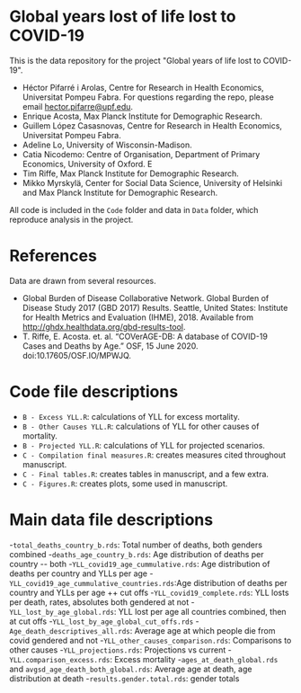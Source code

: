 # Global years lost of life lost to COVID-19

This is the data repository for the project "Global years of life lost to COVID-19".

- Héctor Pifarré i Arolas, Centre for Research in Health Economics, Universitat Pompeu Fabra. For questions regarding the repo, please email hector.pifarre@upf.edu.
- Enrique Acosta, Max Planck Institute for Demographic Research. 
- Guillem López Casasnovas, Centre for Research in Health Economics, Universitat Pompeu Fabra. 
- Adeline Lo, University of Wisconsin-Madison.
- Catia Nicodemo: Centre of Organisation, Department of Primary Economics, University of Oxford. E
- Tim Riffe, Max Planck Institute for Demographic Research. 
- Mikko Myrskylä, Center for Social Data Science, University of Helsinki and Max Planck Institute for Demographic Research. 

All code is included in the `Code` folder and data in `Data` folder, which reproduce analysis in the project.

# References
Data are drawn from several resources.
- Global Burden of Disease Collaborative Network. Global Burden of Disease Study 2017 (GBD 2017) Results.
Seattle, United States: Institute for Health Metrics and Evaluation (IHME), 2018. Available from http://ghdx.healthdata.org/gbd-results-tool.
- T. Riffe, E. Acosta. et. al. “COVerAGE-DB: A database of COVID-19 Cases and Deaths by Age.” OSF, 15 June 2020. doi:10.17605/OSF.IO/MPWJQ.



# Code file descriptions
- `B - Excess YLL.R`: calculations of YLL for excess mortality.
- `B - Other Causes YLL.R`: calculations of YLL for other causes of mortality.
- `B - Projected YLL.R`: calculations of YLL for projected scenarios.
- `C - Compilation final measures.R`: creates measures cited throughout manuscript.
- `C - Final tables.R`: creates tables in manuscript, and a few extra.
- `C - Figures.R`: creates plots, some used in manuscript.

# Main data file descriptions
-`total_deaths_country_b.rds`: Total number of deaths, both genders combined
-`deaths_age_country_b.rds`: Age distribution of deaths per country -- both
-`YLL_covid19_age_cummulative.rds`: Age distribution of deaths per country and YLLs per age
-`YLL_covid19_age_cummulative_countries.rds`:Age distribution of deaths per country and YLLs per age ++ cut offs
-`YLL_covid19_complete.rds`: YLL losts per death, rates, absolutes both gendered at not
-`YLL_lost_by_age_global.rds`: YLL lost per age all countries combined, then at cut offs
-`YLL_lost_by_age_global_cut_offs.rds`
-`Age_death_descriptives_all.rds`: Average age at which people die from covid gendered and not
-`YLL_other_causes_comparison.rds`: Comparisons to other causes
-`YLL_projections.rds`: Projections vs current
-`YLL.comparison_excess.rds`: Excess mortality
-`ages_at_death_global.rds` and `avgsd_age_death_both_global.rds`: Average age at death, age distribution at death
-`results.gender.total.rds`: gender totals

